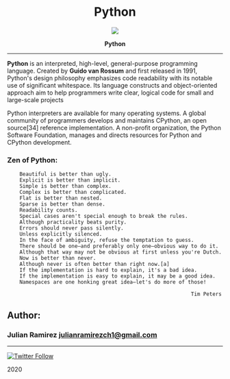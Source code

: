 <H1 align="center"> Python </H1>

<p align="center">
   <a href="https://www.python.org/"><img src="https://www.python.org/static/img/python-logo.png"/></a>

<p align="center"> 
   <b>Python</b>
                
----
**Python** is an interpreted, high-level, general-purpose programming language. Created by **Guido van Rossum** and first released in 1991, Python's design philosophy emphasizes code readability with its notable use of significant whitespace. Its language constructs and object-oriented approach aim to help programmers write clear, logical code for small and large-scale projects

Python interpreters are available for many operating systems. A global community of programmers develops and maintains CPython, an open source[34] reference implementation. A non-profit organization, the Python Software Foundation, manages and directs resources for Python and CPython development.

### Zen of Python:

        Beautiful is better than ugly.
        Explicit is better than implicit.
        Simple is better than complex.
        Complex is better than complicated.
        Flat is better than nested.
        Sparse is better than dense.
        Readability counts.
        Special cases aren't special enough to break the rules.
        Although practicality beats purity.
        Errors should never pass silently.
        Unless explicitly silenced.
        In the face of ambiguity, refuse the temptation to guess.
        There should be one—and preferably only one—obvious way to do it.
        Although that way may not be obvious at first unless you're Dutch.
        Now is better than never.
        Although never is often better than right now.[a]
        If the implementation is hard to explain, it's a bad idea.
        If the implementation is easy to explain, it may be a good idea.
        Namespaces are one honking great idea—let's do more of those!
                                                                
                                                                Tim Peters



## Author: 
### Julian Ramirez <julianramirezch1@gmail.com>
----
[![Twitter Follow](https://img.shields.io/twitter/follow/JulianR_30.svg?style=social&label=Follow)](https://twitter.com/JulianR_30)

2020